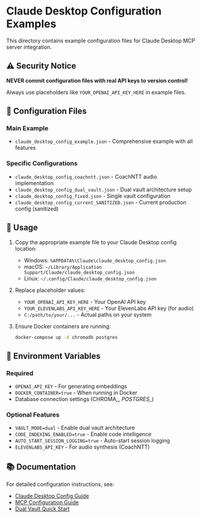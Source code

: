 # Claude Desktop Configuration Examples

This directory contains example configuration files for Claude Desktop MCP server integration.

## ⚠️ Security Notice

**NEVER commit configuration files with real API keys to version control!**

Always use placeholders like `YOUR_OPENAI_API_KEY_HERE` in example files.

## 📄 Configuration Files

### Main Example
- `claude_desktop_config_example.json` - Comprehensive example with all features

### Specific Configurations
- `claude_desktop_config_coachntt.json` - CoachNTT audio implementation
- `claude_desktop_config_dual_vault.json` - Dual vault architecture setup
- `claude_desktop_config_fixed.json` - Single vault configuration
- `claude_desktop_config_current_SANITIZED.json` - Current production config (sanitized)

## 🔧 Usage

1. Copy the appropriate example file to your Claude Desktop config location:
   - Windows: `%APPDATA%\Claude\claude_desktop_config.json`
   - macOS: `~/Library/Application Support/Claude/claude_desktop_config.json`
   - Linux: `~/.config/Claude/claude_desktop_config.json`

2. Replace placeholder values:
   - `YOUR_OPENAI_API_KEY_HERE` - Your OpenAI API key
   - `YOUR_ELEVENLABS_API_KEY_HERE` - Your ElevenLabs API key (for audio)
   - `C:/path/to/your/...` - Actual paths on your system

3. Ensure Docker containers are running:
   ```bash
   docker-compose up -d chromadb postgres
   ```

## 🔑 Environment Variables

### Required
- `OPENAI_API_KEY` - For generating embeddings
- `DOCKER_CONTAINER=true` - When running in Docker
- Database connection settings (CHROMA_*, POSTGRES_*)

### Optional Features
- `VAULT_MODE=dual` - Enable dual vault architecture
- `CODE_INDEXING_ENABLED=true` - Enable code intelligence
- `AUTO_START_SESSION_LOGGING=true` - Auto-start session logging
- `ELEVENLABS_API_KEY` - For audio synthesis (CoachNTT)

## 📚 Documentation

For detailed configuration instructions, see:
- [Claude Desktop Config Guide](../../guides/claude-desktop-config.md)
- [MCP Configuration Guide](../../guides/mcp-configuration-guide.md)
- [Dual Vault Quick Start](../../guides/dual-vault-quickstart.md)